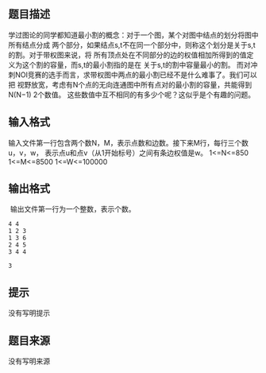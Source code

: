 


## 题目描述
学过图论的同学都知道最小割的概念：对于一个图，某个对图中结点的划分将图中所有结点分成
两个部分，如果结点s,t不在同一个部分中，则称这个划分是关于s,t的割。对于带权图来说，将
所有顶点处在不同部分的边的权值相加所得到的值定义为这个割的容量，而s,t的最小割指的是在
关于s,t的割中容量最小的割。
而对冲刺NOI竞赛的选手而言，求带权图中两点的最小割已经不是什么难事了。我们可以把
视野放宽，考虑有N个点的无向连通图中所有点对的最小割的容量，共能得到N(N−1)
2个数值。
这些数值中互不相同的有多少个呢？这似乎是个有趣的问题。
## 输入格式
输入文件第一行包含两个数N，M，表示点数和边数。接下来M行，每行三个数u，v，w，
表示点u和点v（从1开始标号）之间有条边权值是w。
1<=N<=850 1<=M<=8500 1<=W<=100000
## 输出格式
 输出文件第一行为一个整数，表示个数。

```input1
4 4
1 2 3
1 3 6
2 4 5
3 4 4

```

```output1
3
```

## 提示
没有写明提示
## 题目来源
没有写明来源



